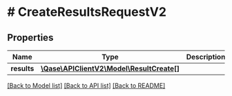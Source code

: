 # # CreateResultsRequestV2

## Properties

Name | Type | Description | Notes
------------ | ------------- | ------------- | -------------
**results** | [**\Qase\APIClientV2\Model\ResultCreate[]**](ResultCreate.md) |  | [optional]

[[Back to Model list]](../../README.md#models) [[Back to API list]](../../README.md#endpoints) [[Back to README]](../../README.md)
